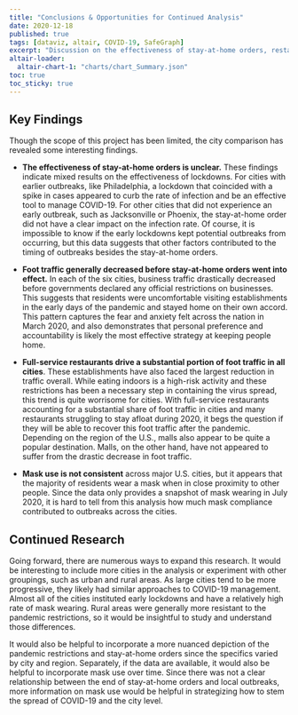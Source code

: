 ```yaml
---
title: "Conclusions & Opportunities for Continued Analysis"
date: 2020-12-18
published: true
tags: [dataviz, altair, COVID-19, SafeGraph]
excerpt: "Discussion on the effectiveness of stay-at-home orders, restaurant restrictions and further research."
altair-loader:
  altair-chart-1: "charts/chart_Summary.json"
toc: true
toc_sticky: true
---
```


<div id="altair-chart-1"></div>

## Key Findings

Though the scope of this project has been limited, the city comparison has revealed some interesting findings.

* **The effectiveness of stay-at-home orders is unclear.** These findings indicate mixed results on the effectiveness of lockdowns. For cities with earlier outbreaks, like Philadelphia, a lockdown that coincided with a spike in cases appeared to curb the rate of infection and be an effective tool to manage COVID-19. For other cities that did not experience an early outbreak, such as Jacksonville or Phoenix, the stay-at-home order did not have a clear impact on the infection rate. Of course, it is impossible to know if the early lockdowns kept potential outbreaks from occurring, but this data suggests that other factors contributed to the timing of outbreaks besides the stay-at-home orders. 

* **Foot traffic generally decreased before stay-at-home orders went into effect.** In each of the six cities, business traffic drastically decreased before governments declared any official restrictions on businesses. This suggests that residents were uncomfortable visiting establishments in the early days of the pandemic and stayed home on their own accord. This pattern captures the fear and anxiety felt across the nation in March 2020, and also demonstrates that personal preference and accountability is likely the most effective strategy at keeping people home. 

* **Full-service restaurants drive a substantial portion of foot traffic in all cities**. These establishments have also faced the largest reduction in traffic overall. While eating indoors is a high-risk activity and these restrictions has been a necessary step in containing the virus spread, this trend is quite worrisome for cities. With full-service restaurants accounting for a substantial share of foot traffic in cities and many restaurants struggling to stay afloat during 2020, it begs the question if they will be able to recover this foot traffic after the pandemic. Depending on the region of the U.S., malls also appear to be quite a popular destination. Malls, on the other hand, have not appeared to suffer from the drastic decrease in foot traffic.

* **Mask use is not consistent** across major U.S. cities, but it appears that the majority of residents wear a mask when in close proximity to other people. Since the data only provides a snapshot of mask wearing in July 2020, it is hard to tell from this analysis how much mask compliance contributed to outbreaks across the cities.

## Continued Research

Going forward, there are numerous ways to expand this research. It would be interesting to include more cities in the analysis or experiment with other groupings, such as urban and rural areas. As large cities tend to be more progressive, they likely had similar approaches to COVID-19 management. Almost all of the cities instituted early lockdowns and have a relatively high rate of mask wearing. Rural areas were generally more resistant to the pandemic restrictions, so it would be insightful to study and understand those differences.  

It would also be helpful to incorporate a more nuanced depiction of the pandemic restrictions and stay-at-home orders since the specifics varied by city and region. Separately, if the data are available, it would also be helpful to incorporate mask use over time. Since there was not a clear relationship between the end of stay-at-home orders and local outbreaks, more information on mask use would be helpful in strategizing how to stem the spread of COVID-19 and the city level.
